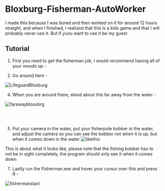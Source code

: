 # Bloxburg-Fisherman-AutoWorker
I made this because I was bored and then worked on it for around 12 hours straight, and when I finished, I realized that this is a kids game and that I will probably never use it. But if yuou want to use it be my guest


## Tutorial

1. First you need to get the fisherman job, I would recommend having all of your moods up -

2. Go around here -
   
![LifeguardBloxburg](https://github.com/amnotbr/Bloxburg-Fisherman-AutoWorker/assets/98244081/cf65a486-71e0-43a6-8a7b-85977ddbf337)



4. When you are around there, stand about this far away from the water -
   
![farawaybloxubrg](https://github.com/amnotbr/Bloxburg-Fisherman-AutoWorker/assets/98244081/82f20d5d-f919-45de-986b-3d570b7eb905)


<br> <br>

5. Put your camera in the water, put your fisherpole bobber in the water, and adjust the camera so you can see the bobber not when it is up, but when it comes down in the water
![likethis](https://github.com/amnotbr/Bloxburg-Fisherman-AutoWorker/assets/98244081/e717d7f2-cab8-4081-a3f0-1a243008e439)

This is about what it looks like, please note that the fishing bobber has to not be in sight completely, the program should only see it when it comes down




7. Lastly run the Fisherman.exe and hover your cursur over this and press R -
   
![fishermanstart](https://github.com/amnotbr/Bloxburg-Fisherman-AutoWorker/assets/98244081/3c61e6b6-f47c-4471-95eb-d7f8484a5838)

